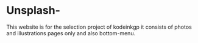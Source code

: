 # Unsplash-
This website is for the selection project of kodeinkgp it consists of photos and illustrations pages only and also bottom-menu.
